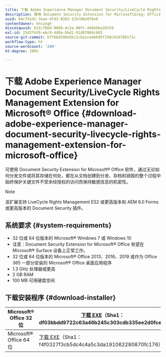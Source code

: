 ```yaml
---
title: 下载 Adobe Experience Manager Document Security/LiveCycle Rights Management Extension for Microsoft&reg; Office
description: 使用 Document Security Extension for Microsoft&reg; Office 软件保护关键文件不受未经授权的访问
uuid: b4c7d1d1-7eae-4fd3-8282-132c80a976e8
contentOwner: khsingh
discoiquuid: b32c7bb8-0060-4c2a-90fc-446b6ba39159
exl-id: 25d2f439-e6c9-4d0a-bbd1-91d0f00dc683
source-git-commit: bf76bd599a5b11cba1ce46699f150c9147801f1c
workflow-type: ht
source-wordcount: '249'
ht-degree: 100%

---
```


# 下载 Adobe Experience Manager Document Security/LiveCycle Rights Management Extension for Microsoft® Office {#download-adobe-experience-manager-document-security-livecycle-rights-management-extension-for-microsoft-office}

可使用 Document Security Extension for Microsoft® Office 软件，通过无论如何分发文件或将其存储在何处，都在从文档创建到分发、存档和销毁的整个过程中始终保护关键文件不受未经授权的访问而保持敏感信息的机密性。

>[!NOTE]
>
>该扩展支持 LiveCycle Rights Management ES2 或更高版本和 AEM 6.0 Forms 或更高版本的 Document Security 插件。

## 系统要求 {#system-requirements}

* 32 位或 64 位版本的 Microsoft® Windows 7 或 Windows 10
* 注意：Document Security Extension for Microsoft® Office 有望在 Microsoft® Surface 设备上正常工作。
* 32 位或 64 位版本的 Microsoft® Office 2013、2016、2019 或作为 Office 365 一部分安装的 Microsoft® Office 桌面应用程序
* 1.3 GHz 处理器或更高
* 2 GB RAM
* 100 MB 可用硬盘空间

## 下载安装程序 {#download-installer}

| Microsoft® Office 32 位 | [下载 EXE](https://download.macromedia.com/pub/livecycle/policyserver/DocumentSecurityExtensionforMicrosoftOffice.exe)（Sha1：df03bbdd9722c63a46b245c303cdb335ee2d0fce） | [下载 MSI](https://download.macromedia.com/pub/livecycle/policyserver/DocumentSecurityExtensionforMicrosoftOffice.zip)（Sha1：e70661f72ba640c37911c6d17d520ceaf84c2122） |
|---|---|---|
| Microsoft® Office 64 位 | [下载 EXE](https://download.macromedia.com/pub/livecycle/policyserver/DocumentSecurityExtensionforMicrosoftOffice64.exe)（Sha1：f4f0327f3cb5dc4c4a5c3da191062280870fc176） | [下载 MSI](https://download.macromedia.com/pub/livecycle/policyserver/DocumentSecurityExtensionforMicrosoftOffice64.zip)（Sha1：73f408f860143008915ee86b13edd0e76789b4fc） |
